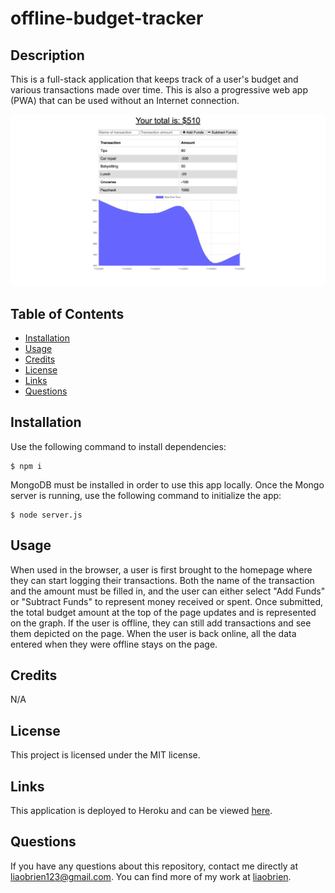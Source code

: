 # offline-budget-tracker

## Description

This is a full-stack application that keeps track of a user's budget and various transactions made over time. This is also a progressive web app (PWA) that can be used without an Internet connection.

![screenshot of application](./public/screencap.png)

## Table of Contents

- [Installation](#installation)
- [Usage](#usage)
- [Credits](#credits)
- [License](#license)
- [Links](#links)
- [Questions](#questions)

## Installation

Use the following command to install dependencies:

```
$ npm i
```

MongoDB must be installed in order to use this app locally. Once the Mongo server is running, use the following command to initialize the app:

```
$ node server.js
```

## Usage

When used in the browser, a user is first brought to the homepage where they can start logging their transactions. Both the name of the transaction and the amount must be filled in, and the user can either select "Add Funds" or "Subtract Funds" to represent money received or spent. Once submitted, the total budget amount at the top of the page updates and is represented on the graph. If the user is offline, they can still add transactions and see them depicted on the page. When the user is back online, all the data entered when they were offline stays on the page.

## Credits

N/A

## License

This project is licensed under the MIT license.

## Links

This application is deployed to Heroku and can be viewed [here](https://hidden-badlands-92774.herokuapp.com/).

## Questions

If you have any questions about this repository, contact me directly at liaobrien123@gmail.com. You can find more of my work at [liaobrien](https://github.com/liaobrien).

